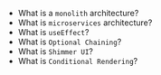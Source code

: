 

- What is a `monolith` architecture?
- What is `microservices` architecture?
- What is `useEffect`? 
- What is `Optional Chaining`?
- What is `Shimmer UI`?
- What is `Conditional Rendering`?